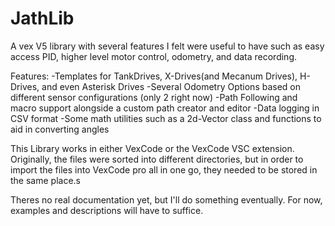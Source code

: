 # JathLib
A vex V5 library with several features I felt were useful to have such as easy access PID, higher level motor control, odometry, and data recording. 

Features:
-Templates for TankDrives, X-Drives(and Mecanum Drives), H-Drives, and even Asterisk Drives
-Several Odometry Options based on different sensor configurations (only 2 right now)
-Path Following and macro support alongside a custom path creator and editor
-Data logging in CSV format
-Some math utilities such as a 2d-Vector class and functions to aid in converting angles

This Library works in either VexCode or the VexCode VSC extension. Originally, the files were sorted into different directories, but in order to import the files into VexCode pro all in one go, they needed to be stored in the same place.s 

Theres no real documentation yet, but I'll do something eventually. For now, examples and descriptions will have to suffice.




